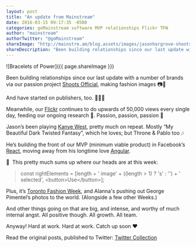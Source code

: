 ```yaml
---
layout: post
title: "An update from Mainstream"
date: 2016-03-15 09:17:35 -0500
categories: goMainstream software MVP relationships Flickr TFW
author: "mainstream"
authorTwitter: "@goMainstream"
shareImage: "http://mainstre.am/blog.assets/images/jasonhargrove-shoots-1.1-bracelets-of-power.jpg"
shareDescription: "Been building relationships since our last update with a number of brands via our passion project @ShootsOfficial, making fashion images 📷📸"
---
```

![Bracelets of Power]({{ page.shareImage }})

Been building relationships since our last update with a number of brands via our passion project [Shoots Official](https://twitter.com/ShootsOfficial), making fashion images 📷📸

And have started on publishers, too. 👗📑📖

Meanwhile, our [Flickr](https://www.flickr.com/photos/gomainstream) continues to do upwards of 50,000 views every single day, feeding our ongoing research 🍔. Passion, passion, passion 🍎

Jason’s been playing [Kanye West](https://twitter.com/kanyewest), pretty much on repeat. Mostly “My Beautiful Dark Twisted Fantasy”, which he loves; but Throne & Pablo too 🎶

He’s building the front of our MVP (minimum viable product) in Facebook’s [React](http://facebook.github.io/react/), moving away from his longtime love [Angular](https://angularjs.org).

<span>🎹&nbsp;&nbsp;This pretty much sums up where our heads are at this week:</span>

> const rightElements = [length + ' image' + ((length > 1) ? 's' : '') + ' selected', &#60;button&#62;Use&#60;/button&#62;];

Plus, it’s [Toronto Fashion Week](http://toronto-fashionweek.com), and Alanna's pushing out George Pimentel’s photos to the world. (Alongside a few other Weeks.)

And other things going on that are big, and intense, and worthy of much internal angst. All positive though. All growth. All team.

<span>Anyway! Hard at work. Hard at work. Catch up soon &#10084;</span>

Read the original posts, published to Twitter: [Twitter Collection](https://twitter.com/goMainstream/timelines/709748835912908800)


